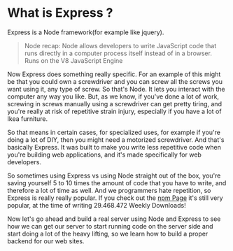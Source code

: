 # What is Express ?

Express is a Node framework(for example like jquery).

> Node recap: Node allows developers to write JavaScript code that runs directly in a computer process itself instead of in a browser. Runs on the V8 JavaScript Engine

Now Express does something really specific. For an example of this might be that you could own a screwdriver and you can screw all the screws you want using it, any type of screw. So that's Node. It lets you interact with the computer any way you like. But, as we know, if you've done a lot of work, screwing in screws manually using a screwdriver can get pretty tiring, and you're really at risk of repetitive strain injury, especially if you have a lot of Ikea furniture.

So that means in certain cases, for specialized uses, for example if you're doing a lot of DIY, then you might need a motorized screwdriver. And that's basically Express. It was built to make you write less repetitive code when you're building web applications, and it's made specifically for web developers.

So sometimes using Express vs using Node straight out of the box, you're saving yourself 5 to 10 times the amount of code that you have to write, and therefore a lot of time as well. And we programmers hate repetition, so Express is really really popular. If you check out the [npm Page](https://www.npmjs.com/package/express) it's still very popular, at the time of writing 29.468.472 Weekly Downloads!

Now let's go ahead and build a real server using Node and Express to see how we can get our server to start running code on the server side and start doing a lot of the heavy lifting, so we learn how to build a proper backend for our web sites.